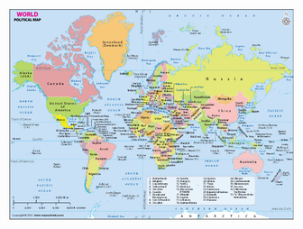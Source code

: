 <!DOCTYPE html>
<html>
<head>
<link href="https://fonts.googleapis.com/css?family=Libre+Baskerville" rel="stylesheet">
</head>

<body>
  <!-- background image for the landing page will be a map of the world, with different pinpoints for every family member.
  people can zoom into different family members
  there will be mouse inputs and a user can drag across a map, as well as zoom
  the image below is a placeholder -->
    <img src="Assets/world-map.jpg" alt="world map" class="" />
<style>
  h1{
    /*this will be just one sentence titling the map*/
    font-family: 400 3em 'Libre Baskerville', serif;
    font-style: italic;
  }
  h3{
    font-family: 700 3em 'Libre Baskerville', serif;
    font-style: bold;
  }
    /*I want the site to feel familiar, so it will be mostly primary colors~maybe too similar to Google Maps?*/
  p{
    font-family: 400 3em 'Libre Baskerville', serif;
  }
    {
    color:
    /*green*/#469b07;
    /*red*/rgb(255, 0, 0);
    /*blue*/rgb(0, 101, 255);
    /*yellow*/(255, 255, 0);
    }
</style>

</body>
</html>
